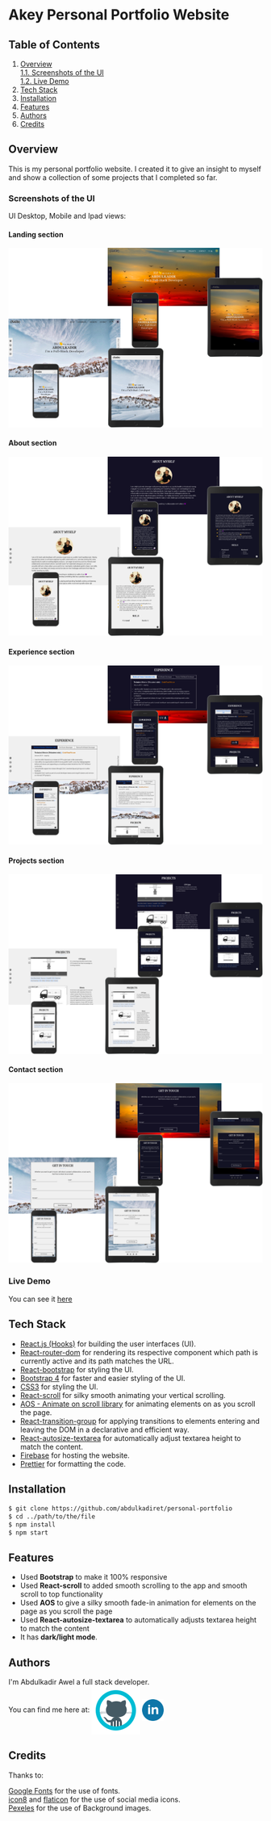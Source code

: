 # Akey Personal Portfolio Website

## Table of Contents

1. [Overview](#overview)  
   [1.1. Screenshots of the UI](#screenshots-of-the-ui)  
   [1.2. Live Demo](#live-demo)
2. [Tech Stack](#tech-stack)
3. [Installation](#installation)
4. [Features](#features)
5. [Authors](#authors)
6. [Credits](#credits)

## Overview

This is my personal portfolio website. I created it to give an insight to myself and show a collection of some projects that I completed so far.

### Screenshots of the UI

UI Desktop, Mobile and Ipad views:

#### Landing section
<kbd>
<img src='images/screenshots/hero-section.png' alt="landing section" aria-hidden="true">
</kbd>

#### About section
<kbd>
<img src='images/screenshots/about-section.png' alt="about section" aria-hidden="true">
</kbd>

#### Experience section
<kbd>
<img src='images/screenshots/experience-section.png' alt="experience section" aria-hidden="true">
</kbd>

#### Projects section
<kbd>
<img src='images/screenshots/projects-section.png' alt="projects section" aria-hidden="true">
</kbd>

#### Contact section
<kbd>
<img src='images/screenshots/contact-section.png' alt="contact section" aria-hidden="true">
</kbd>

### Live Demo

You can see it [here](http://akey-portfolio.web.app/)

## Tech Stack

- [React.js (Hooks)](https://reactjs.org/docs/getting-started.html) for building the user interfaces (UI).
- [React-router-dom](https://reactrouter.com/web/guides/quick-start) for rendering its respective component which path is currently active and its path matches the URL.
- [React-bootstrap](https://react-bootstrap.github.io/) for styling the UI.
- [Bootstrap 4](https://getbootstrap.com) for faster and easier styling of the UI.
- [CSS3](https://www.w3schools.com/cssref) for styling the UI.
- [React-scroll](https://github.com/fisshy/react-scroll) for silky smooth animating your vertical scrolling.
- [AOS - Animate on scroll library](https://github.com/michalsnik/aos) for animating elements on as you scroll the page.
- [React-transition-group](https://reactcommunity.org/react-transition-group/) for applying transitions to elements entering and leaving the DOM in a declarative and efficient way.
- [React-autosize-textarea](https://github.com/buildo/react-autosize-textarea) for automatically adjust textarea height to match the content.
- [Firebase](https://firebase.google.com/docs/hosting) for hosting the website.
- [Prettier](https://prettier.io/) for formatting the code.

## Installation

```
$ git clone https://github.com/abdulkadiret/personal-portfolio
$ cd ../path/to/the/file
$ npm install
$ npm start
```

## Features

- Used **Bootstrap** to make it 100% responsive
- Used **React-scroll** to added smooth scrolling to the app and smooth scroll to top functionality
- Used **AOS** to give a silky smooth fade-in animation for elements on the page as you scroll the page
- Used **React-autosize-textarea** to automatically adjusts textarea height to match the content
- It has **dark/light mode**.

## Authors

I'm Abdulkadir Awel a full stack developer.  
You can find me here at: [<img valign="middle" src="images/social-icons/github.svg" alt="github icon" aria-hidden="true"/>](https://github.com/abdulkadiret) [<img valign="middle" src="images/social-icons/linkedIn.png" alt="linkedin icon" width='43px' aria-hidden="true"/>](https://www.linkedin.com/in/abdulkadir-awel-23781a1a4/)

## Credits

Thanks to:

[Google Fonts](https://fonts.google.com/) for the use of fonts.  
[icon8](https://icons8.com/) and [flaticon](https://www.flaticon.com/) for the use of social media icons.  
[Pexeles](https://www.pexels.com/) for the use of Background images.
